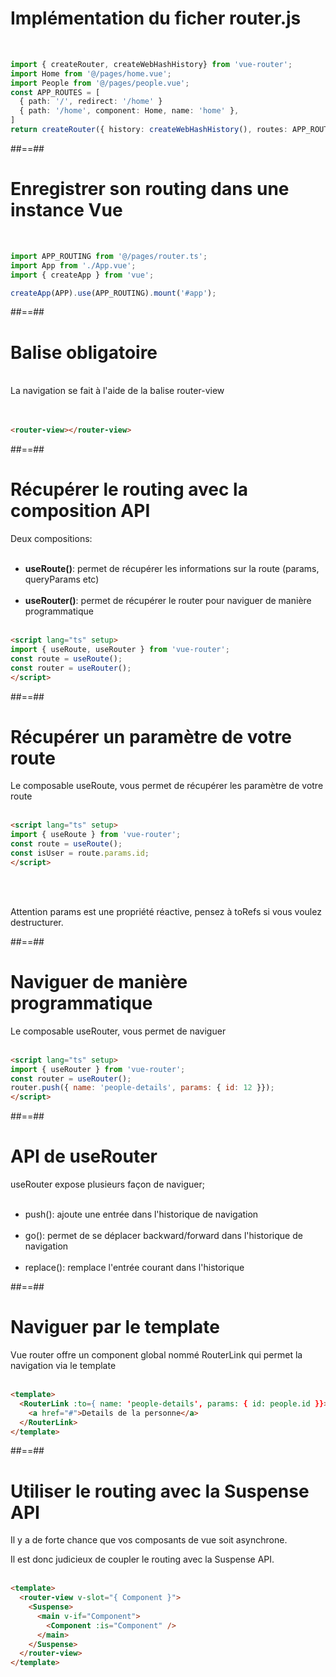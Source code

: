 <!-- .slide: class="sfeir-basic-slide with-code inconsolata" -->
# Implémentation du ficher router.js
<br/>

```typescript
import { createRouter, createWebHashHistory} from 'vue-router';
import Home from '@/pages/home.vue';
import People from '@/pages/people.vue';
const APP_ROUTES = [
  { path: '/', redirect: '/home' }
  { path: '/home', component: Home, name: 'home' },
]
return createRouter({ history: createWebHashHistory(), routes: APP_ROUTES });
```
<!-- .element: class="big-code"-->

##==##

<!-- .slide: class="sfeir-basic-slide with-code inconsolata" -->
# Enregistrer son routing dans une instance Vue
<br/>

```typescript
import APP_ROUTING from '@/pages/router.ts';
import App from './App.vue';
import { createApp } from 'vue';

createApp(APP).use(APP_ROUTING).mount('#app');
```
<!-- .element: class="big-code"-->

##==##

<!-- .slide: class="sfeir-basic-slide with-code inconsolata" -->
# Balise obligatoire
<br>
La navigation se fait à l'aide de la balise router-view
<br/><br/><br/>

```html
<router-view></router-view>
```
<!-- .element: class="big-code"-->


##==##

<!-- .slide: class="sfeir-basic-slide with-code inconsolata" -->
# Récupérer le routing avec la composition API

Deux compositions: <br/><br/>
- **useRoute()**: permet de récupérer les informations sur la route (params, queryParams etc) <br/><br/>
- **useRouter()**: permet de récupérer le router pour naviguer de manière programmatique <br/><br/>

```html
<script lang="ts" setup>
import { useRoute, useRouter } from 'vue-router';
const route = useRoute();
const router = useRouter();
</script>
```
<!-- .element: class="big-code"-->

##==##

<!-- .slide: class="sfeir-basic-slide with-code inconsolata"-->
# Récupérer un paramètre de votre route

Le composable useRoute, vous permet de récupérer les paramètre de votre route <br/><br/>

```html
<script lang="ts" setup>
import { useRoute } from 'vue-router';
const route = useRoute();
const isUser = route.params.id;
</script>
```
<!-- .element: class="big-code"-->

<br/><br/>

Attention params est une propriété réactive, pensez à toRefs si vous voulez destructurer.
<!-- .element: class="important"-->

##==##

<!-- .slide: class="sfeir-basic-slide with-code inconsolata"-->
# Naviguer de manière programmatique

Le composable useRouter, vous permet de naviguer <br/><br/>

```html
<script lang="ts" setup>
import { useRouter } from 'vue-router';
const router = useRouter();
router.push({ name: 'people-details', params: { id: 12 }});
</script>
```
<!-- .element: class="big-code"-->

##==##

<!-- .slide: class="sfeir-basic-slide"-->
# API de useRouter

useRouter expose plusieurs façon de naviguer;<br/><br/>
- push(): ajoute une entrée dans l'historique de navigation <br/><br/>
- go(): permet de se déplacer backward/forward dans l'historique de navigation <br/><br/>
- replace(): remplace l'entrée courant dans l'historique

##==##

<!-- .slide: class="sfeir-basic-slide with-code inconsolata"-->
# Naviguer par le template

Vue router offre un component global nommé RouterLink qui permet la navigation via le template <br/><br/>

```html
<template>
  <RouterLink :to={ name: 'people-details', params: { id: people.id }}>
    <a href="#">Details de la personne</a>
  </RouterLink>
</template>
```
<!-- .element: class="big-code"-->

##==##

<!-- .slide: class="sfeir-basic-slide with-code"-->
# Utiliser le routing avec la Suspense API

Il y a de forte chance que vos composants de vue soit asynchrone.

Il est donc judicieux de coupler le routing avec la Suspense API. <br/><br/>

```html
<template>
  <router-view v-slot="{ Component }">
    <Suspense>
      <main v-if="Component">
        <Component :is="Component" />
      </main>
    </Suspense>
  </router-view>
</template>
```
<!-- .element: class="medium-code"-->
